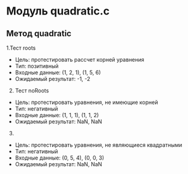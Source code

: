 # Модуль quadratic.c

## Метод quadratic

1.Тест roots
 - Цель: протестировать рассчет корней уравнения
 - Тип: позитивный
 - Входные данные: (1, 2, 1), (1, 5, 6)
 - Ожидаемый результат: -1, -2

2. Тест noRoots
 - Цель: протестировать уравнения, не имеющие корней
 - Тип: негативный
 - Входные данные: (1, 1, 1), (1, 1, 2)
 - Ожидаемый результат: NaN, NaN

3.
 - Цель: протестировать уравнения, не являющиеся квадратными
 - Тип: негативный
 - Входные данные: (0, 5, 4), (0, 0, 3)
 - Ожидаемый результат: NaN, NaN


